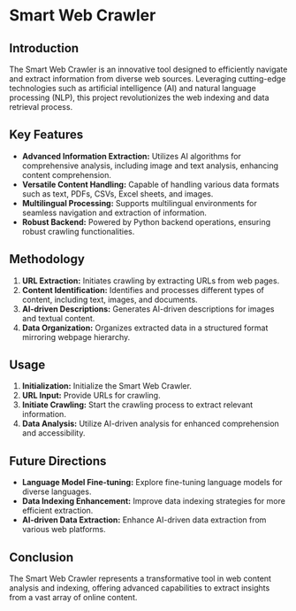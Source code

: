 # Smart Web Crawler

## Introduction

The Smart Web Crawler is an innovative tool designed to efficiently navigate and extract information from diverse web sources. Leveraging cutting-edge technologies such as artificial intelligence (AI) and natural language processing (NLP), this project revolutionizes the web indexing and data retrieval process.

## Key Features

- **Advanced Information Extraction:** Utilizes AI algorithms for comprehensive analysis, including image and text analysis, enhancing content comprehension.
- **Versatile Content Handling:** Capable of handling various data formats such as text, PDFs, CSVs, Excel sheets, and images.
- **Multilingual Processing:** Supports multilingual environments for seamless navigation and extraction of information.
- **Robust Backend:** Powered by Python backend operations, ensuring robust crawling functionalities.

## Methodology

1. **URL Extraction:** Initiates crawling by extracting URLs from web pages.
2. **Content Identification:** Identifies and processes different types of content, including text, images, and documents.
3. **AI-driven Descriptions:** Generates AI-driven descriptions for images and textual content.
4. **Data Organization:** Organizes extracted data in a structured format mirroring webpage hierarchy.

## Usage

1. **Initialization:** Initialize the Smart Web Crawler.
2. **URL Input:** Provide URLs for crawling.
3. **Initiate Crawling:** Start the crawling process to extract relevant information.
4. **Data Analysis:** Utilize AI-driven analysis for enhanced comprehension and accessibility.

## Future Directions

- **Language Model Fine-tuning:** Explore fine-tuning language models for diverse languages.
- **Data Indexing Enhancement:** Improve data indexing strategies for more efficient extraction.
- **AI-driven Data Extraction:** Enhance AI-driven data extraction from various web platforms.

## Conclusion

The Smart Web Crawler represents a transformative tool in web content analysis and indexing, offering advanced capabilities to extract insights from a vast array of online content.

